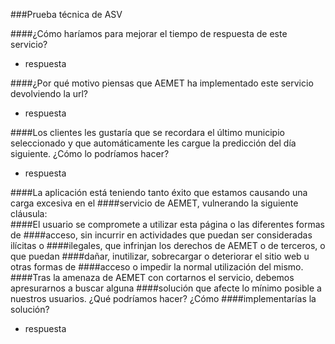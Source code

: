 ###Prueba técnica de ASV

####¿Cómo haríamos para mejorar el tiempo de respuesta de este servicio?
* respuesta

####¿Por qué motivo piensas que AEMET ha implementado este servicio devolviendo la url?
* respuesta

####Los clientes les gustaría que se recordara el último municipio seleccionado y que automáticamente les cargue la predicción del día siguiente. ¿Cómo lo podríamos hacer?
* respuesta

####La  aplicación  está  teniendo  tanto  éxito  que  estamos  causando  una  carga  excesiva  en  el
####servicio de AEMET, vulnerando la siguiente cláusula:  
####El  usuario  se  compromete  a  utilizar  esta  página  o  las  diferentes  formas  de
####acceso,  sin  incurrir  en  actividades  que  puedan  ser  consideradas  ilícitas  o
####ilegales,  que  infrinjan  los  derechos  de  AEMET  o  de  terceros,  o  que  puedan
####dañar,  inutilizar,  sobrecargar  o  deteriorar  el  sitio  web  u  otras  formas  de
####acceso o impedir la normal utilización del mismo.
####Tras la amenaza de AEMET con cortarnos el servicio, debemos apresurarnos a buscar alguna
####solución que afecte lo mínimo posible a nuestros usuarios. ¿Qué podríamos hacer? ¿Cómo
####implementarías la solución?
* respuesta
